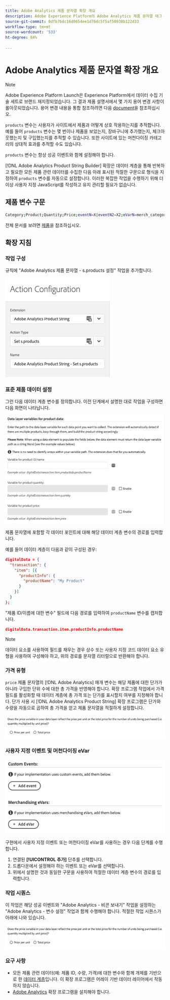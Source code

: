 ```yaml
---
title: Adobe Analytics 제품 문자열 확장 개요
description: Adobe Experience Platform의 Adobe Analytics 제품 문자열 태그 확장에 대해 알아봅니다.
source-git-commit: 8dfb7bdc16d0654ee1d76dc5f5af50938b122d33
workflow-type: tm+mt
source-wordcount: '533'
ht-degree: 84%

---
```


# Adobe Analytics 제품 문자열 확장 개요

>[!NOTE]
>
>Adobe Experience Platform Launch은 Experience Platform에서 데이터 수집 기술 세트로 브랜드 재지정되었습니다. 그 결과 제품 설명서에서 몇 가지 용어 변경 사항이 롤아웃되었습니다. 용어 변경 내용을 통합 참조하려면 다음 [document](../../../term-updates.md)을 참조하십시오.

`products` 변수는 사용자가 사이트에서 제품과 어떻게 상호 작용하는지를 추적합니다. 예를 들어 `products` 변수는 몇 번이나 제품을 보았는지, 장바구니에 추가했는지, 체크아웃했는지 및 구입했는지를 추적할 수 있습니다. 또한 사이트에 있는 머천다이징 카테고리의 상대적 효과를 추적할 수도 있습니다.

`products` 변수는 항상 성공 이벤트와 함께 설정해야 합니다.

[!DNL Adobe Analytics Product String Builder] 확장은 데이터 계층을 통해 반복하고 필요한 모든 제품 관련 데이터를 수집한 다음 아래 표시된 적절한 구문으로 형식을 지정하여 `products` 변수를 자동으로 설정합니다. 이러한 복잡한 작업을 수행하기 위해 더 이상 사용자 지정 JavaScript를 작성하고 유지 관리할 필요가 없습니다.

## 제품 변수 구문

```bash
Category;Product;Quantity;Price;eventN=X|eventN2=X2;eVarN=merch_category|eVarN2=merch_category2
```

전체 문서를 보려면 [제품](https://experienceleague.adobe.com/docs/analytics/implementation/vars/page-vars/products.html)을 참조하십시오.

## 확장 지침

### 작업 구성

규칙에 &quot;Adobe Analytics 제품 문자열 - s.products 설정&quot; 작업을 추가합니다.

![작업 구성](./images/screenshot-action-config.png)

### 표준 제품 데이터 설정

그런 다음 데이터 계층 변수를 정의합니다. 이전 단계에서 설명한 대로 작업을 구성하면 다음 화면이 나타납니다.

![표준 필드](./images/screenshot-standard-fields.png)

제품 문자열에 포함할 각 데이터 포인트에 대해 해당 데이터 계층 변수의 경로를 입력합니다.

예를 들어 데이터 계층이 다음과 같이 구성된 경우:

```json
digitalData = {
  "transaction": {
    "item": [{
      "productInfo": {
        "productName": "My Product"
      }
    }]
  }
};
```

&quot;제품 ID/이름에 대한 변수&quot; 필드에 다음 경로를 입력하여 `productName` 변수를 캡처합니다.

```json
digitalData.transaction.item.productInfo.productName
```

>[!NOTE]
>
>데이터 요소를 사용하여 필드를 채우는 경우 상수 또는 사용자 지정 코드 데이터 요소 유형을 사용하여 구성해야 하고, 위의 경로를 문자열 리터럴으로 반환해야 합니다.

### 가격 유형

`price` 제품 문자열의 [!DNL Adobe Analytics] 매개 변수는 해당 제품에 대한 단가가 아니라 구입한 단위 수에 대한 총 가격을 반영해야 합니다. 확장 프로그램 작업에서 가격 필드를 활성화할 때 데이터 계층에 총 가격 또는 단가를 표시할지 여부를 지정해야 합니다. 단가 사용 시 [!DNL Adobe Analytics Product String] 확장 프로그램은 단가와 수량을 자동으로 곱하여 총 가격을 얻고 제품 문자열을 적절하게 설정합니다.

![가격 유형](./images/screenshot-price-type.png)

### 사용자 지정 이벤트 및 머천다이징 eVar

![이벤트 및 eVar](./images/screenshot-events-evars.png)

구현에서 사용자 지정 이벤트 또는 머천다이징 eVar를 사용하는 경우 다음 단계를 수행합니다.

1. 연결된 **[!UICONTROL 추가]** 단추를 선택합니다.
1. 드롭다운에서 설정해야 하는 이벤트 또는 eVar를 선택합니다.
1. 위에서 설명한 것과 동일한 구문을 사용하여 적절한 데이터 계층 변수의 경로를 입력합니다.

### 작업 시퀀스

이 작업은 해당 성공 이벤트와 &quot;Adobe Analytics - 비콘 보내기&quot; 작업을 설정하는 &quot;Adobe Analytics - 변수 설정&quot; 작업과 함께 수행해야 합니다. 적절한 작업 시퀀스가 아래에 나와 있습니다.

![표준 필드](./images/screenshot-price-type.png)

### 요구 사항

* 모든 제품 관련 데이터(예: 제품 ID, 수량, 가격)에 대한 변수와 함께 개체를 기반으로 한 [데이터 계층](https://theblog.adobe.com/data-layers-buzzword-best-practice/)입니다. 이 확장 프로그램은 어레이 기반 데이터 레이어에서 작동하지 않습니다.
* [Adobe Analytics](https://experienceleague.adobe.com/docs/launch/using/extensions-ref/adobe-extension/analytics-extension/overview.html?lang=ko-KR) 확장 프로그램을 설치해야 합니다.
